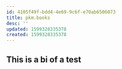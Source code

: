```yaml
---
id: 4105f49f-bdd4-4e69-9c6f-e70ab6506073
title: pkm.books
desc: ''
updated: 1599328335378
created: 1599328335378
---
```


## This is a bi of a test
